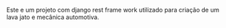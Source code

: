 Este e um projeto com django rest frame work utilizado para criação de um lava jato e mecânica automotiva.

